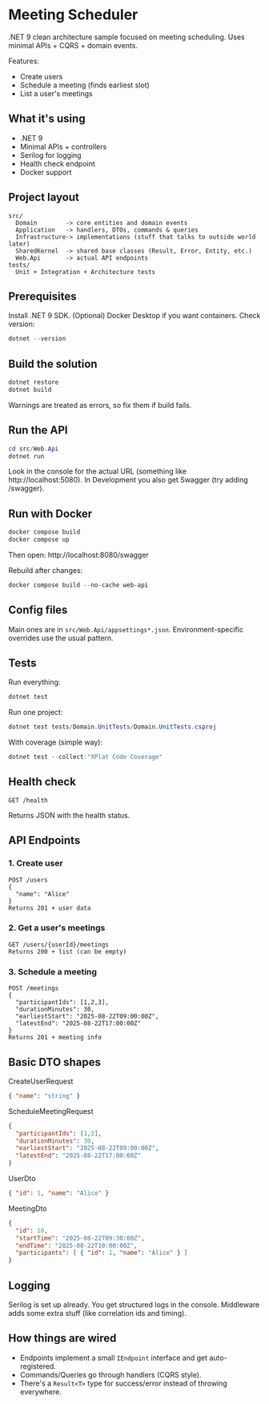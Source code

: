 # Meeting Scheduler

.NET 9 clean architecture sample focused on meeting scheduling. Uses minimal APIs + CQRS + domain events.

Features:
- Create users
- Schedule a meeting (finds earliest slot)
- List a user's meetings

## What it's using
- .NET 9
- Minimal APIs + controllers
- Serilog for logging
- Health check endpoint
- Docker support

## Project layout 
```
src/
  Domain        -> core entities and domain events
  Application   -> handlers, DTOs, commands & queries
  Infrastructure-> implementations (stuff that talks to outside world later)
  SharedKernel  -> shared base classes (Result, Error, Entity, etc.)
  Web.Api       -> actual API endpoints
tests/
  Unit + Integration + Architecture tests
```

## Prerequisites
Install .NET 9 SDK. (Optional) Docker Desktop if you want containers.
Check version:
```powershell
dotnet --version
```

## Build the solution
```powershell
dotnet restore
dotnet build
```
Warnings are treated as errors, so fix them if build fails.

## Run the API
```powershell
cd src/Web.Api
dotnet run
```
Look in the console for the actual URL (something like http://localhost:5080). In Development you also get Swagger (try adding /swagger).

## Run with Docker
```powershell
docker compose build
docker compose up
```
Then open: http://localhost:8080/swagger

Rebuild after changes:
```powershell
docker compose build --no-cache web-api
```

## Config files
Main ones are in `src/Web.Api/appsettings*.json`. Environment-specific overrides use the usual pattern.

## Tests
Run everything:
```powershell
dotnet test
```
Run one project:
```powershell
dotnet test tests/Domain.UnitTests/Domain.UnitTests.csproj
```
With coverage (simple way):
```powershell
dotnet test --collect:"XPlat Code Coverage"
```

## Health check
```
GET /health
```
Returns JSON with the health status.

## API Endpoints

### 1. Create user
```
POST /users
{
  "name": "Alice"
}
Returns 201 + user data
```

### 2. Get a user's meetings
```
GET /users/{userId}/meetings
Returns 200 + list (can be empty)
```

### 3. Schedule a meeting
```
POST /meetings
{
  "participantIds": [1,2,3],
  "durationMinutes": 30,
  "earliestStart": "2025-08-22T09:00:00Z",
  "latestEnd": "2025-08-22T17:00:00Z"
}
Returns 201 + meeting info
```

## Basic DTO shapes
CreateUserRequest
```json
{ "name": "string" }
```
ScheduleMeetingRequest
```json
{
  "participantIds": [1,2],
  "durationMinutes": 30,
  "earliestStart": "2025-08-22T09:00:00Z",
  "latestEnd": "2025-08-22T17:00:00Z"
}
```
UserDto
```json
{ "id": 1, "name": "Alice" }
```
MeetingDto
```json
{
  "id": 10,
  "startTime": "2025-08-22T09:30:00Z",
  "endTime": "2025-08-22T10:00:00Z",
  "participants": [ { "id": 1, "name": "Alice" } ]
}
```

## Logging
Serilog is set up already. You get structured logs in the console. Middleware adds some extra stuff (like correlation ids and timing).

## How things are wired
- Endpoints implement a small `IEndpoint` interface and get auto-registered.
- Commands/Queries go through handlers (CQRS style).
- There's a `Result<T>` type for success/error instead of throwing everywhere.